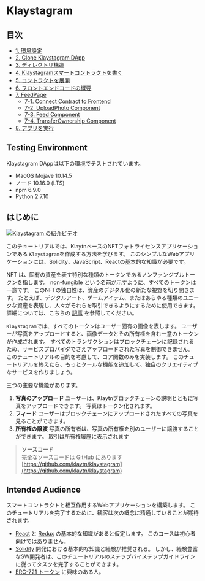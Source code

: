 # Klaystagram

## 目次 <a href="#table-of-contents" id="table-of-contents"></a>

* [1. 環境設定](1.-environment-setup.md)
* [2. Clone Klaystagram DApp](2.-clone-klaystagram-dapp.md)
* [3. ディレクトリ構造](3.-directory-structure.md)
* [4. Klaystagramスマートコントラクトを書く](4.-write-klaystagram-smart-contract.md)
* [5. コントラクトを展開](5.-deploy-contract.md)
* [6. フロントエンドコードの概要](6.-frontend-code-overview.md)
* [7. FeedPage](7.-feedpage/)
  * [7-1. Connect Contract to Frontend](7.-feedpage/7-1.-connect-contract-to-frontend.md)
  * [7-2. UploadPhoto Component](7.-feedpage/7-2.-uploadphoto-component.md)
  * [7-3. Feed Component](7.-feedpage/7-3.-feed-component.md)
  * [7-4. TransferOwnership Component](7.-feedpage/7-4.-transferownership-component.md)
* [8. アプリを実行](8.-run-app.md)

## Testing Environment <a href="#testing-environment" id="testing-environment"></a>

Klaystagram DAppは以下の環境でテストされています。

* MacOS Mojave 10.14.5
* ノード 10.16.0 (LTS)
* npm 6.9.0
* Python 2.7.10

## はじめに <a href="#introduction" id="introduction"></a>

[![Klaystagram の紹介ビデオ](../../../bapp/tutorials/klaystagram/images/klaystagram-video-poster.png)](https://vimeo.com/327033594)

このチュートリアルでは、KlaytnベースのNFTフォトライセンスアプリケーションである `Klaystagram`を作成する方法を学びます。 このシンプルなWebアプリケーションには、Solidity、JavaScript、Reactの基本的な知識が必要です。

NFT は、固有の資産を表す特別な種類のトークンであるノンファンジブルトークンを指します。 non-fungible という名前が示すように、すべてのトークンは一意です。 このNFTの独自性は、資産のデジタル化の新たな視野を切り開きます。 たとえば、デジタルアート、ゲームアイテム、またはあらゆる種類のユニークな資産を表現し、人々がそれらを取引できるようにするために使用できます。 詳細については、こちらの [記事](https://coincentral.com/nfts-non-fungible-tokens/) を参照してください。

`Klaystagram`では、すべてのトークンはユーザー固有の画像を表します。 ユーザーが写真をアップロードすると、画像データとその所有権を含む一意のトークンが作成されます。 すべてのトランザクションはブロックチェーンに記録されるため、サービスプロバイダでさえアップロードされた写真を制御できません。 このチュートリアルの目的を考慮して、コア関数のみを実装します。 このチュートリアルを終えたら、もっとクールな機能を追加して、独自のクリエイティブなサービスを作りましょう。

三つの主要な機能があります。

1. **写真のアップロード** ユーザーは、Klaytnブロックチェーンの説明とともに写真をアップロードできます。 写真はトークン化されます。
2. **フィード** ユーザーはブロックチェーンにアップロードされたすべての写真を見ることができます。
3. **所有権の譲渡** 写真の所有者は、写真の所有権を別のユーザーに譲渡することができます。 取引は所有権履歴に表示されます

> **ソースコード**\
  完全なソースコードは GitHub にあります [https://github.com/klaytn/klaystagram](https://github.com/klaytn/klaystagram)

## Intended Audience <a href="#intended-audience" id="intended-audience"></a>

スマートコントラクトと相互作用するWebアプリケーションを構築します。 このチュートリアルを完了するために、観客は次の概念に精通していることが期待されます。

* [React](https://reactjs.org/) と [Redux](https://redux.js.org/) の基本的な知識があると仮定します。 このコースは初心者向けではありません。
* [Solidity](https://solidity.readthedocs.io/en/v0.5.10/) 開発における基本的な知識と経験が推奨される。 しかし、経験豊富なSW開発者は、このチュートリアルのステップバイステップガイドラインに従ってタスクを完了することができます。
* [ERC-721 トークン](http://erc721.org/) に興味のある人。
